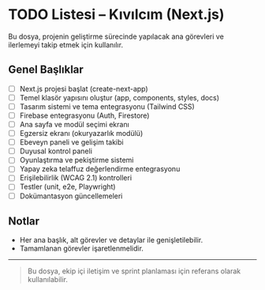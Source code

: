 # TODO Listesi – Kıvılcım (Next.js)

Bu dosya, projenin geliştirme sürecinde yapılacak ana görevleri ve ilerlemeyi takip etmek için kullanılır.

## Genel Başlıklar

- [ ] Next.js projesi başlat (create-next-app)
- [ ] Temel klasör yapısını oluştur (app, components, styles, docs)
- [ ] Tasarım sistemi ve tema entegrasyonu (Tailwind CSS)
- [ ] Firebase entegrasyonu (Auth, Firestore)
- [ ] Ana sayfa ve modül seçimi ekranı
- [ ] Egzersiz ekranı (okuryazarlık modülü)
- [ ] Ebeveyn paneli ve gelişim takibi
- [ ] Duyusal kontrol paneli
- [ ] Oyunlaştırma ve pekiştirme sistemi
- [ ] Yapay zeka telaffuz değerlendirme entegrasyonu
- [ ] Erişilebilirlik (WCAG 2.1) kontrolleri
- [ ] Testler (unit, e2e, Playwright)
- [ ] Dokümantasyon güncellemeleri

## Notlar
- Her ana başlık, alt görevler ve detaylar ile genişletilebilir.
- Tamamlanan görevler işaretlenmelidir.

---

> Bu dosya, ekip içi iletişim ve sprint planlaması için referans olarak kullanılabilir. 